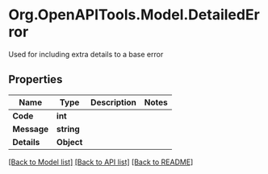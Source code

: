 # Org.OpenAPITools.Model.DetailedError
Used for including extra details to a base error

## Properties

Name | Type | Description | Notes
------------ | ------------- | ------------- | -------------
**Code** | **int** |  | 
**Message** | **string** |  | 
**Details** | **Object** |  | 

[[Back to Model list]](../README.md#documentation-for-models) [[Back to API list]](../README.md#documentation-for-api-endpoints) [[Back to README]](../README.md)

